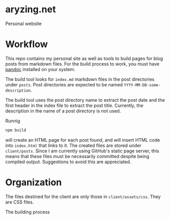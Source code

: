 # aryzing.net
Personal website

# Workflow

This repo contains my personal site as well as tools to build pages for blog posts from markdown files. For the build process to work, you must have [pandoc][pandoc] installed on your system.

The build tool looks for `index.md` markdown files in the post directories under `posts`. Post directories are expected to be named `YYYY-MM-DD-some-description`.

The build tool uses the post directory name to extract the post date and the first header in the index file to extract the post title. Currently, the description in the name of a post directory is not used.

Runnig

```sh
npm build
```

will create an HTML page for each post found, and will insert HTML code into `index.html` that links to it. The created files are stored under `client/posts`. Since I am currently using GitHub's static page server, this means that these files must be necessarily committed despite being compiled output. Suggestions to avoid this are appreciated.

# Organization

The files destined for the client are only those in `client/assets/css`. They are CSS files.

The building process

[pandoc]: http://pandoc.org/
